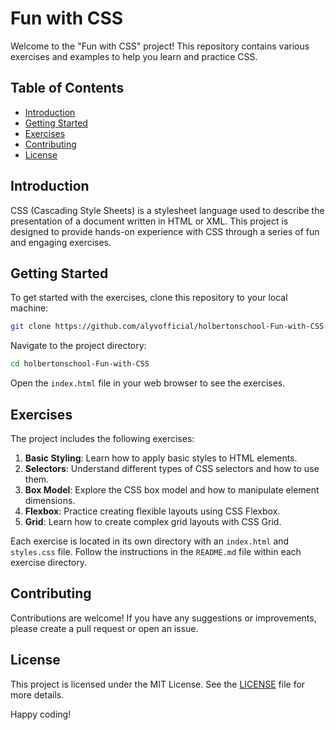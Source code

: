 # Fun with CSS

Welcome to the "Fun with CSS" project! This repository contains various exercises and examples to help you learn and practice CSS.

## Table of Contents

- [Introduction](#introduction)
- [Getting Started](#getting-started)
- [Exercises](#exercises)
- [Contributing](#contributing)
- [License](#license)

## Introduction

CSS (Cascading Style Sheets) is a stylesheet language used to describe the presentation of a document written in HTML or XML. This project is designed to provide hands-on experience with CSS through a series of fun and engaging exercises.

## Getting Started

To get started with the exercises, clone this repository to your local machine:

```bash
git clone https://github.com/alyvofficial/holbertonschool-Fun-with-CSS.git
```

Navigate to the project directory:

```bash
cd holbertonschool-Fun-with-CSS
```

Open the `index.html` file in your web browser to see the exercises.

## Exercises

The project includes the following exercises:

1. **Basic Styling**: Learn how to apply basic styles to HTML elements.
2. **Selectors**: Understand different types of CSS selectors and how to use them.
3. **Box Model**: Explore the CSS box model and how to manipulate element dimensions.
4. **Flexbox**: Practice creating flexible layouts using CSS Flexbox.
5. **Grid**: Learn how to create complex grid layouts with CSS Grid.

Each exercise is located in its own directory with an `index.html` and `styles.css` file. Follow the instructions in the `README.md` file within each exercise directory.

## Contributing

Contributions are welcome! If you have any suggestions or improvements, please create a pull request or open an issue.

## License

This project is licensed under the MIT License. See the [LICENSE](LICENSE) file for more details.

Happy coding!